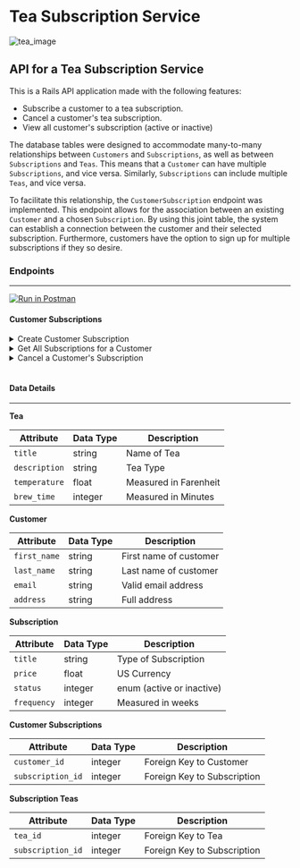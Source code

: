 # Tea Subscription Service

![tea_image](https://cdn.shopify.com/s/files/1/0533/6743/9558/t/5/assets/pf-3c14c005--Tales-of-the-Tea-Pot-3.jpg?v=1621936037)
## API for a Tea Subscription Service

This is a Rails API application made with the following features:
- Subscribe a customer to a tea subscription.
- Cancel a customer's tea subscription.
- View all customer's subscription (active or inactive)

The database tables were designed to accommodate many-to-many relationships between `Customers` and `Subscriptions`, as well as between `Subscriptions` and `Teas`. This means that a `Customer` can have multiple `Subscriptions`, and vice versa. Similarly, `Subscriptions` can include multiple `Teas`, and vice versa.

To facilitate this relationship, the `CustomerSubscription` endpoint was implemented. This endpoint allows for the association between an existing `Customer` and a chosen `Subscription`. By using this joint table, the system can establish a connection between the customer and their selected subscription. Furthermore, customers have the option to sign up for multiple subscriptions if they so desire.

### Endpoints

---

[![Run in Postman](https://run.pstmn.io/button.svg)](https://app.getpostman.com/run-collection/26407126-0d9a1f53-9fd8-4140-83c9-203fd9843292?action=collection%2Ffork&source=rip_markdown&collection-url=entityId%3D26407126-0d9a1f53-9fd8-4140-83c9-203fd9843292%26entityType%3Dcollection%26workspaceId%3D1c1d2802-273e-42f1-9657-8b8957201060)

#### Customer Subscriptions
<details>
  <summary>Create Customer Subscription</summary>
  
  <br>
  Request:

  ```JS
  POST /api/v1/customer_subscriptions
  ```


  Headers:

  ```JS
  Content-Type: application/json
  ```


  Body: 

	```JSON
	{
		"customer_id": "14",
		"subscription_id": "1"
	}
	```

  <br>

  Response: 

	```JSON
		{
			"data": {
				"id": "13",
				"type": "customer_subscription",
				"attributes": {
					"customer_id": 2,
					"subscription_id": 2
				}
			}
		}
	```

</details>

<details>
  <summary>Get All Subscriptions for a Customer</summary>
  
  <br>
  Request:

  ```JS
  GET /api/v1/customer_subscriptions
  ```

  Params: 

  | Name | Requirement | Type | Description |
  | ----- | ----------- | -----| -------------- | 
  | `customer_id` | Required | string | Customer ID

  Response:
  
  ```JSON
  {
    "data": [
      {
        "id": "1",
        "type": "subscriptions",
        "attributes": {
          "title": "Premium",
          "price": 59.5643354788551,
          "status": "inactive",
          "frequency": 2
        }
      },
      {
        "id": "2",
        "type": "subscriptions",
        "attributes": {
          "title": "Bronze",
          "price": 91.0314572295903,
          "status": "inactive",
          "frequency": 4
        }
      },
        {
        "id": "3",
        "type": "subscriptions",
        "attributes": {
          "title": "Student",
          "price": 21.758283638327228,
          "status": "active",
          "frequency": 2
        }
      }
    ]
  }
  ```

</details>

<details>
  <summary>Cancel a Customer's Subscription</summary>
  
  <br>
  Request:
  
  ```JS
  POST /api/v1/customer_subscriptions/:id
  ```
  
  Response:
  | Result | Status |
  | ------ | ------ |
  | `success` | 204 |
  
 </details>
 
<br>

#### Data Details
  
---

**Tea**

| Attribute | Data Type | Description |
| ----- | -----| -------------- | 
| `title` | string | Name of Tea
| `description` | string | Tea Type
| `temperature` | float | Measured in Farenheit
| `brew_time` | integer | Measured in Minutes


**Customer**

| Attribute | Data Type | Description |
| ----- | -----| -------------- | 
| `first_name` | string | First name of customer
| `last_name` | string | Last name of customer
| `email` | string | Valid email address
| `address` | string | Full address


**Subscription**

| Attribute | Data Type | Description |
| ----- | -----| -------------- | 
| `title` | string | Type of Subscription
| `price` | float | US Currency
| `status` | integer | enum (active or inactive)
| `frequency` | integer | Measured in weeks


**Customer Subscriptions**

| Attribute | Data Type | Description |
| ----- | -----| -------------- | 
| `customer_id` | integer | Foreign Key to Customer
| `subscription_id` | integer | Foreign Key to Subscription

**Subscription Teas**

| Attribute | Data Type | Description |
| ----- | -----| -------------- | 
| `tea_id` | integer | Foreign Key to Tea
| `subscription_id` | integer | Foreign Key to Subscription

<br>
